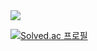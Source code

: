 <img src="https://github-readme-stats.vercel.app/api/top-langs/?username=yoo0926&layout=compact">

[![Solved.ac
프로필](http://mazassumnida.wtf/api/v2/generate_badge?boj=yoo0926)](https://solved.ac/yoo0926)



<!--
**yoo0926/yoo0926** is a ✨ _special_ ✨ repository because its `README.md` (this file) appears on your GitHub profile.

Here are some ideas to get you started:

- 🔭 I’m currently working on ...
- 🌱 I’m currently learning ...
- 👯 I’m looking to collaborate on ...
- 🤔 I’m looking for help with ...
- 💬 Ask me about ...
- 📫 How to reach me: ...
- 😄 Pronouns: ...
- ⚡ Fun fact: ...
-->
